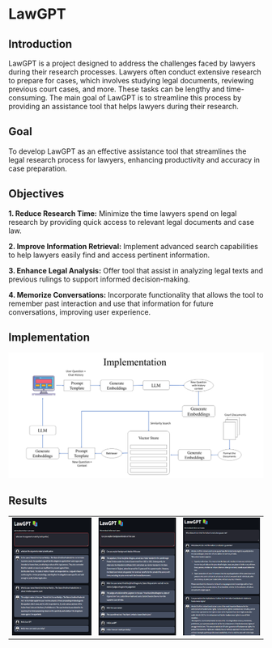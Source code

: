
# LawGPT

## Introduction
LawGPT is a project designed to address the challenges faced by lawyers during their research processes. Lawyers often conduct extensive research to prepare for cases, which involves studying legal documents, reviewing previous court cases, and more. These tasks can be lengthy and time-consuming. The main goal of LawGPT is to streamline this process by providing an assistance tool that helps lawyers during their research.

## Goal 
To develop LawGPT as an effective assistance tool that streamlines the legal research process for lawyers, enhancing productivity and accuracy in case preparation.

## Objectives
**1. Reduce Research Time:** Minimize the time lawyers spend on legal research by providing quick access to relevant legal documents and case law.

**2. Improve Information Retrieval:** Implement advanced search capabilities to help lawyers easily find and access pertinent information.

**3. Enhance Legal Analysis:** Offer tool that assist in analyzing legal texts and previous rulings to support informed decision-making.

**4. Memorize Conversations:** Incorporate functionality that allows the tool to remember past interaction and use that information for future conversations, improving user experience.

## Implementation
![The Image of Project Implementation](https://raw.githubusercontent.com/Sumit9623/LawGPT/refs/heads/master/Implementation.png)

## Results
| | | |
|:-------------------------:|:-------------------------:|:-------------------------:|
|![Result 1](https://raw.githubusercontent.com/Sumit9623/LawGPT/refs/heads/master/result2.png) | ![Result 2](https://raw.githubusercontent.com/Sumit9623/LawGPT/refs/heads/master/result1.png)| ![Result 3](https://raw.githubusercontent.com/Sumit9623/LawGPT/refs/heads/master/result3.png)|

